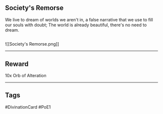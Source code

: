 ## Society's Remorse
We live to dream of worlds we aren't in,
a false narrative that we use to fill our souls
with doubt;
The world is already beautiful,
there's no need to dream.
## 
![[Society's Remorse.png]]

---
## Reward
10x Orb of Alteration

---
## Tags
#DivinationCard
#PoE1